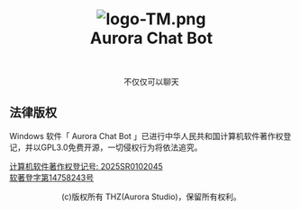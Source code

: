 <h1 align="center">
<img src="https://img.picui.cn/free/2025/01/18/678b2a5349765.png" alt="logo-TM.png" title="logo-TM.png" />
<br/>
Aurora Chat Bot
</h1>
<br/>
<p align="center">不仅仅可以聊天</p>


## 法律版权
Windows 软件「 Aurora Chat Bot 」已进行中华人民共和国计算机软件著作权登记，并以GPL3.0免费开源，一切侵权行为将依法追究。

<a href="https://ccopyright.com.cn">计算机软件著作权登记号: 2025SR0102045<br/>
软著登字第14758243号</a>


<p align="center">(c)版权所有 THZ(Aurora Studio)，保留所有权利。</p>